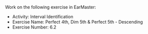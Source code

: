 Work on the following exercise in EarMaster:
- Activity: Interval Identification
- Exercise Name: Perfect 4th, Dim 5th & Perfect 5th - Descending
- Exercise Number: 6.2
